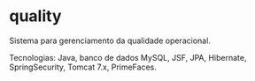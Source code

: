 # quality


Sistema para gerenciamento da qualidade operacional.

Tecnologias: Java, banco de dados MySQL, JSF, JPA, Hibernate, SpringSecurity, Tomcat 7.x, PrimeFaces.
